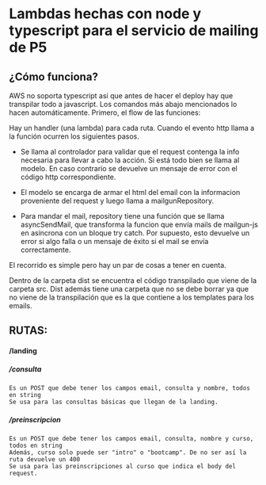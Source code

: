 # Lambdas hechas con node y typescript para el servicio de mailing de P5

## ¿Cómo funciona?

AWS no soporta typescript así que antes de hacer el deploy hay que transpilar todo a javascript. Los comandos más abajo mencionados lo hacen automáticamente. Primero, el flow de las funciones:

Hay un handler (una lambda) para cada ruta. Cuando el evento http llama a la función ocurren los siguientes pasos.

- Se llama al controlador para validar que el request contenga la info necesaria para llevar a cabo la acción. Si está todo bien se llama al modelo. En caso contrario se devuelve un mensaje de error con el código http correspondiente.

- El modelo se encarga de armar el html del email con la informacion proveniente del request y luego llama a mailgunRepository.

- Para mandar el mail, repository tiene una función que se llama asyncSendMail, que transforma la funcion que envía mails de mailgun-js en asíncrona con un bloque try catch. Por supuesto, esto devuelve un error si algo falla o un mensaje de éxito si el mail se envía correctamente.

El recorrido es simple pero hay un par de cosas a tener en cuenta.

Dentro de la carpeta dist se encuentra el código transpilado que viene de la carpeta src. Dist además tiene una carpeta que no se debe borrar ya que no viene de la transpilación que es la que contiene a los templates para los emails.

## RUTAS:

#### /landing

##### /consulta

    Es un POST que debe tener los campos email, consulta y nombre, todos en string
    Se usa para las consultas básicas que llegan de la landing.

##### /preinscripcion

    Es un POST que debe tener los campos email, consulta, nombre y curso, todos en string
    Además, curso solo puede ser "intro" o "bootcamp". De no ser así la ruta devuelve un 400
    Se usa para las preinscripciones al curso que indica el body del request.
